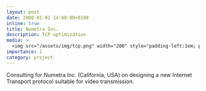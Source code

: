 ```yaml
---
layout: post
date: 2008-01-01 14:00:00+0100
inline: true
title: Numetra Inc.
description: TCP optimization
media: >
  <img src="/assets/img/tcp.png" width="200" style="padding-left:1em; padding-right:1em"/>
importance: 1
category: project
---
```


Consulting for Numetra Inc. (California, USA) on designing a new Internet Transport protocol suitable for video transmission.